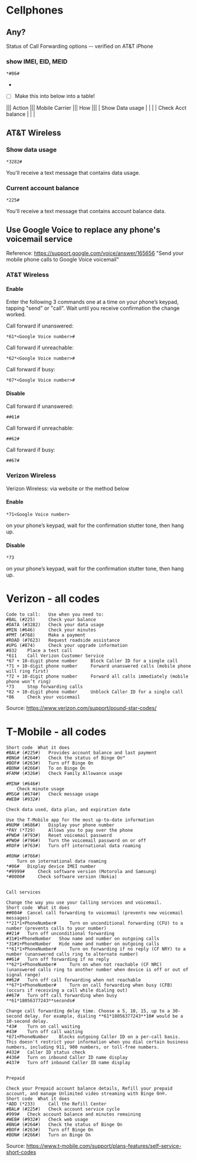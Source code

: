 # Cellphones

## Any?

Status of Call Forwarding options -- verified on AT&T iPhone

### show IMEI, EID, MEID
```text
*#06#
```

-
- [ ] Make this into below into a table!

||| Action ||| Mobile Carrier ||| How |||
| Show Data usage | | |
| Check Acct balance | | |


## AT&T Wireless

### Show data usage

```text
*3282#
```
You'll receive a text message that contains data usage.

### Current account balance
```text
*225#
```
You'll receive a text message that contains account balance data.


## Use Google Voice to replace any phone's voicemail service

Reference: https://support.google.com/voice/answer/165656
"Send your mobile phone calls to Google Voice voicemail"

### AT&T Wireless

#### Enable
Enter the following 3 commands one at a time on your phone’s keypad, tapping "send" or "call". Wait until you receive confirmation the change worked.

Call forward if unanswered:
```
*61*<Google Voice number>#
```
Call forward if unreachable:
```
*62*<Google Voice number>#
```
Call forward if busy:
```
*67*<Google Voice number>#
```

#### Disable

Call forward if unanswered:
```
##61#
```
Call forward if unreachable:
```
##62#
```
Call forward if busy:
```
##67#
```


### Verizon Wireless

Verizon Wireless: via website or the method below

#### Enable
```text
*71<Google Voice number>
```
 on your phone’s keypad, wait for the confirmation stutter tone, then hang up.

#### Disable
```
*73
```
on your phone’s keypad, wait for the confirmation stutter tone, then hang up.



# Verizon - all codes
```
Code to call: 	Use when you need to:
#BAL (#225) 	Check your balance
#DATA (#3282) 	Check your data usage
#MIN (#646) 	Check your minutes
#PMT (#768) 	Make a payment
#ROAD (#7623) 	Request roadside assistance
#UPG (#874) 	Check your upgrade information
#832 	Place a test call
*611 	Call Verizon Customer Service
*67 + 10-digit phone number 	Block Caller ID for a single call
*71 + 10-digit phone number 	Forward unanswered calls (mobile phone will ring first)
*72 + 10-digit phone number 	Forward all calls immediately (mobile phone won’t ring)
*73 	Stop forwarding calls
*82 + 10-digit phone number 	Unblock Caller ID for a single call
*86 	Check your voicemail
```
Source: https://www.verizon.com/support/pound-star-codes/


# T-Mobile - all codes
```
Short code 	What it does
#BAL# (#225#) 	Provides account balance and last payment
#BNG# (#264#) 	Check the status of Binge On™
#BOF# (#263#) 	Turn off Binge On
#BON# (#266#) 	To on Binge On
#FAM# (#326#) 	Check Family Allowance usage

#MIN# (#646#)
	Check minute usage
#MSG# (#674#) 	Check message usage
#WEB# (#932#) 	

Check data used, data plan, and expiration date

Use the T-Mobile app for the most up-to-date information
#NUM# (#686#) 	Display your phone number
*PAY (*729) 	Allows you to pay over the phone
#PWD# (#793#) 	Reset voicemail password
#PWO# (#796#) 	Turn the voicemail password on or off
#ROF# (#763#) 	Turn off international data roaming

#RON# (#766#)
	Turn on international data roaming
*#06# 	Display device IMEI number
*#9999# 	Check software version (Motorola and Samsung)
*#0000# 	Check software version (Nokia)

 
Call services

Change the way you use your Calling services and voicemail.
Short code 	What it does
##004# 	Cancel call forwarding to voicemail (prevents new voicemail messages)
**21*1+PhoneNumber# 	Turn on unconditional forwarding (CFU) to a number (prevents calls to your number)
##21# 	Turn off unconditional forwarding
#31#1+PhoneNumber 	Show name and number on outgoing calls
*31#1+PhoneNumber 	Hide name and number on outgoing calls
**61*1+PhoneNumber# 	Turn on forwarding if no reply (CF NRY) to a number (unanswered calls ring to alternate number)
##61# 	Turn off forwarding if no reply
**62*1+PhoneNumber# 	Turn on when not reachable (CF NRC) (unanswered calls ring to another number when device is off or out of signal range)
##62# 	Turn off call forwarding when not reachable
**67*1+PhoneNumber# 	Turn on call forwarding when busy (CFB) (occurs if receiving a call while dialing out)
##67# 	Turn off call forwarding when busy
**61*18056377243**seconds# 	

Change call forwarding delay time. Choose a 5, 10, 15, up to a 30-second delay. For example, dialing **61*18056377243**10# would be a 10-second delay.
*43# 	Turn on call waiting
#43# 	Turn off call waiting
*671+PhoneNumber 	Blocks outgoing Caller ID on a per-call basis. This doesn't restrict your information when you dial certain business numbers, including 911, 900 numbers, or toll-free numbers.
#432# 	Caller ID status check
#436# 	Turn on inbound Caller ID name display 
#437# 	Turn off inbound Caller ID name display

 
Prepaid

Check your Prepaid account balance details, Refill your prepaid account, and manage Unlimited video streaming with Binge On®.
Short code 	What it does
*ADD (*233) 	Call the Refill Center
#BAL# (#225#) 	Check account service cycle
#999# 	Check account balance and minutes remaining
#WEB# (#932#) 	Check web usage
#BNG# (#264#) 	Check the status of Binge On
#BOF# (#263#) 	Turn off Binge On
#BON# (#266#) 	Turn on Binge On

```
Source: https://www.t-mobile.com/support/plans-features/self-service-short-codes

